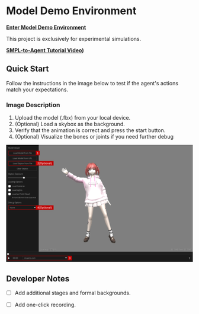# Model Demo Environment

**[Enter Model Demo Environment](https://evan901010.github.io/demo_environment/)**

This project is exclusively for experimental simulations.

**[SMPL-to-Agent Tutorial Video](https://www.youtube.com/watch?v=ggvJGfux340&ab_channel=%E8%83%A1%E7%A5%90%E8%8F%AF))**

## Quick Start

Follow the instructions in the image below to test if the agent's actions match your expectations.

### Image Description

1. Upload the model (.fbx) from your local device.
2. (Optional) Load a skybox as the background.
3. Verify that the animation is correct and press the start button.
4. (Optional) Visualize the bones or joints if you need further debug

![Description](img/description.png)

## Developer Notes

- [ ] Add additional stages and formal backgrounds.
- [ ] Add one-click recording.

